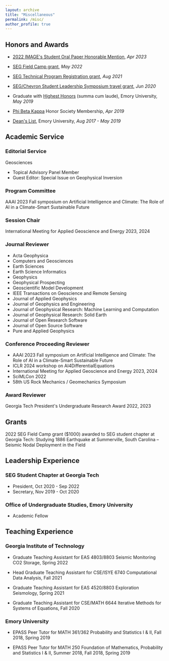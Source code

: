 ```yaml
---
layout: archive
title: "Miscellaneous"
permalink: /misc/
author_profile: true
---
```


## Honors and Awards

* [2022 IMAGE's Student Oral Paper Honorable Mention](https://ziyiyin97.github.io/files/awards/2023/2022_IMAGE_Letter.pdf), *Apr 2023*

* [SEG Field Camp grant](https://seg.org/fieldcamps), *May 2022*

* [SEG Technical Program Registration grant](https://seg.org/travelgrants), *Aug 2021*

* [SEG/Chevron Student Leadership Symposium travel grant](https://ziyiyin97.github.io/files/awards/2020/Chevron_Student_Symposium_Letter.pdf), *Jun 2020*

* Graduate with [Highest Honors](http://catalog.college.emory.edu/academic/honors-program/) (summa cum laude), Emory University, *May 2019*

* [Phi Beta Kappa](https://www.pbk.org) Honor Society Membership, *Apr 2019*

* [Dean's List](http://catalog.college.emory.edu/academic/awards-honors/index.php), Emory University, *Aug 2017 - May 2019*

## Academic Service

### Editorial Service

Geosciences
* Topical Advisory Panel Member
* Guest Editor: Special Issue on Geophysical Inversion

### Program Committee

AAAI 2023 Fall symposium on Artificial Intelligence and Climate: The Role of AI in a Climate-Smart Sustainable Future

### Session Chair

International Meeting for Applied Geoscience and Energy 2023, 2024

### Journal Reviewer

- Acta Geophysica
- Computers and Geosciences
- Earth Sciences
- Earth Science Informatics
- Geophysics
- Geophysical Prospecting
- Geoscientific Model Development
- IEEE Transactions on Geoscience and Remote Sensing
- Journal of Applied Geophysics
- Journal of Geophysics and Engineering
- Journal of Geophysical Research: Machine Learning and Computation
- Journal of Geophysical Research: Solid Earth
- Journal of Open Research Software
- Journal of Open Source Software
- Pure and Applied Geophysics

### Conference Proceeding Reviewer

- AAAI 2023 Fall symposium on Artificial Intelligence and Climate: The Role of AI in a Climate-Smart Sustainable Future
- ICLR 2024 workshop on AI4DifferentialEquations
- International Meeting for Applied Geoscience and Energy 2023, 2024
- SciMLCon 2022
- 58th US Rock Mechanics / Geomechanics Symposium

### Award Reviewer

Georgia Tech President's Undergraduate Research Award 2022, 2023

## Grants

2022 SEG Field Camp grant ($1000) awarded to SEG student chapter at Georgia Tech: Studying 1886 Earthquake at Summerville, South Carolina – Seismic Nodal Deployment in the Field

## Leadership Experience

### SEG Student Chapter at Georgia Tech

- President, Oct 2020 - Sep 2022
- Secretary, Nov 2019 - Oct 2020

### Office of Undergraduate Studies, Emory University

- Academic Fellow


## Teaching Experience

### Georgia Institute of Technology

- Graduate Teaching Assistant for EAS 4803/8803 Seismic Monitoring CO2 Storage, Spring 2022

- Head Graduate Teaching Assistant for CSE/ISYE 6740 Computational Data Analysis, Fall 2021

- Graduate Teaching Assistant for EAS 4520/8803 Exploration Seismology, Spring 2021

- Graduate Teaching Assistant for CSE/MATH 6644 Iterative Methods for Systems of Equations, Fall 2020

### Emory University

- EPASS Peer Tutor for MATH 361/362 Probability and Statistics I & II, Fall 2018, Spring 2019

- EPASS Peer Tutor for MATH 250 Foundation of Mathematics, Probability and Statistics I & II, Summer 2018, Fall 2018, Spring 2019

